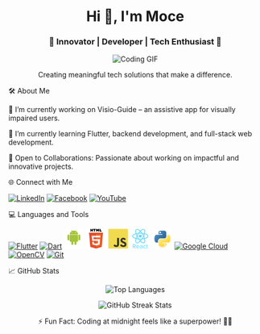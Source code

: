 <h1 align="center">Hi 👋, I'm Moce</h1> <h3 align="center">🌟 Innovator | Developer | Tech Enthusiast 🌟</h3> <p align="center"> <img src="https://media.giphy.com/media/xT9IgzoKnwFNmISR8I/giphy.gif" width="200" height="200" alt="Coding GIF"> </p> <p align="center">Creating meaningful tech solutions that make a difference.</p>

🛠️ About Me

🔭 I’m currently working on Visio-Guide – an assistive app for visually impaired users.

🌱 I’m currently learning Flutter, backend development, and full-stack web development.

🤝 Open to Collaborations: Passionate about working on impactful and innovative projects.


🌐 Connect with Me

<p align="left"> <a href="https://linkedin.com/in/moce-loise-nunez-4898a82a5/" target="blank"><img src="https://raw.githubusercontent.com/rahuldkjain/github-profile-readme-generator/master/src/images/icons/Social/linked-in-alt.svg" alt="LinkedIn" height="30" width="40" /></a> <a href="https://www.facebook.com/mocelordreborn.bull/" target="blank"><img src="https://raw.githubusercontent.com/rahuldkjain/github-profile-readme-generator/master/src/images/icons/Social/facebook.svg" alt="Facebook" height="30" width="40" /></a> <a href="https://www.youtube.com/@idostuff4u" target="blank"><img src="https://raw.githubusercontent.com/rahuldkjain/github-profile-readme-generator/master/src/images/icons/Social/youtube.svg" alt="YouTube" height="30" width="40" /></a> </p>

💻 Languages and Tools

<p align="left"> <a href="https://flutter.dev" target="_blank"><img src="https://www.vectorlogo.zone/logos/flutterio/flutterio-icon.svg" alt="Flutter" width="40" height="40" /></a> <a href="https://dart.dev" target="_blank"><img src="https://www.vectorlogo.zone/logos/dartlang/dartlang-icon.svg" alt="Dart" width="40" height="40" /></a> <a href="https://developer.android.com" target="_blank"><img src="https://raw.githubusercontent.com/devicons/devicon/master/icons/android/android-original-wordmark.svg" alt="Android" width="40" height="40" /></a> <a href="https://www.w3.org/html/" target="_blank"><img src="https://raw.githubusercontent.com/devicons/devicon/master/icons/html5/html5-original-wordmark.svg" alt="HTML5" width="40" height="40" /></a> <a href="https://developer.mozilla.org/en-US/docs/Web/JavaScript" target="_blank"><img src="https://raw.githubusercontent.com/devicons/devicon/master/icons/javascript/javascript-original.svg" alt="JavaScript" width="40" height="40" /></a> <a href="https://reactjs.org/" target="_blank"><img src="https://raw.githubusercontent.com/devicons/devicon/master/icons/react/react-original-wordmark.svg" alt="React" width="40" height="40" /></a> <a href="https://www.python.org" target="_blank"><img src="https://raw.githubusercontent.com/devicons/devicon/master/icons/python/python-original.svg" alt="Python" width="40" height="40" /></a> <a href="https://cloud.google.com" target="_blank"><img src="https://www.vectorlogo.zone/logos/google_cloud/google_cloud-icon.svg" alt="Google Cloud" width="40" height="40" /></a> <a href="https://opencv.org/" target="_blank"><img src="https://www.vectorlogo.zone/logos/opencv/opencv-icon.svg" alt="OpenCV" width="40" height="40" /></a> <a href="https://git-scm.com/" target="_blank"><img src="https://www.vectorlogo.zone/logos/git-scm/git-scm-icon.svg" alt="Git" width="40" height="40" /></a> </p>

📈 GitHub Stats

<p align="center"> <img src="https://github-readme-stats.vercel.app/api/top-langs?username=mocemoce&show_icons=true&locale=en&layout=compact&theme=radical" alt="Top Languages" /> </p> <p align="center"> <img src="https://github-readme-streak-stats.herokuapp.com/?user=mocemoce&theme=radical" alt="GitHub Streak Stats" /> </p>

<p align="center">⚡ Fun Fact: Coding at midnight feels like a superpower! 🌙✨</p>


